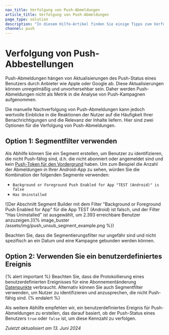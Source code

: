 ```yaml
---
nav_title: Verfolgung von Push-Abmeldungen
article_title: Verfolgung von Push-Abmeldungen
page_type: solution
description: "In diesem Hilfe-Artikel finden Sie einige Tipps zum Verfolgen von Push-Abmeldungen."
channel: push
---
```


# Verfolgung von Push-Abbestellungen

Push-Abmeldungen hängen von Aktualisierungen des Push-Status eines Benutzers durch Anbieter wie Apple oder Google ab. Diese Aktualisierungen können unregelmäßig und unvorhersehbar sein. Daher werden Push-Abmeldungen nicht als Metrik in die Analyse von Push-Kampagnen aufgenommen. 

Die manuelle Nachverfolgung von Push-Abmeldungen kann jedoch wertvolle Einblicke in die Reaktionen der Nutzer auf die Häufigkeit Ihrer Benachrichtigungen und die Relevanz der Inhalte liefern. Hier sind zwei Optionen für die Verfolgung von Push-Abmeldungen.

## Option 1: Segmentfilter verwenden

Als Abhilfe können Sie ein Segment erstellen, um Benutzer zu identifizieren, die nicht Push-fähig sind, d.h. die nicht abonniert oder angemeldet sind und kein [Push-Token für den Vordergrund]({{site.baseurl}}/user_guide/message_building_by_channel/push/push_registration/#push-tokens) haben. Um zum Beispiel die Anzahl der Abmeldungen in Ihrer Android-App zu sehen, würden Sie die Kombination der folgenden Segmente verwenden: 

- `Background or Foreground Push Enabled for App "TEST (Android)" is false`
- `Has Uninstalled`

![Der Abschnitt Segment Builder mit dem Filter "Background or Foreground Push Enabled for App" für die App TEST (Android) ist falsch, und der Filter "Has Uninstalled" ist ausgewählt, um 2.393 erreichbare Benutzer anzuzeigen.]({% image_buster /assets/img/push_unsub_segment_example.png %})

Beachten Sie, dass die Segmentierungsfilter nur ungefähr sind und nicht spezifisch an ein Datum und eine Kampagne gebunden werden können.

## Option 2: Verwenden Sie ein benutzerdefiniertes Ereignis

{% alert important %}
Beachten Sie, dass die Protokollierung eines benutzerdefinierten Ereignisses für eine Abonnementänderung [Datenpunkte]({{site.baseurl}}/user_guide/data_and_analytics/data_points#consumption-count) verbraucht. Alternativ können Sie auch Segmentfilter verwenden, um Nutzer zu identifizieren und anzusprechen, die nicht Push-fähig sind.
{% endalert %}

Als weitere Abhilfe empfehlen wir, ein benutzerdefiniertes Ereignis für Push-Abmeldungen zu erstellen, das darauf basiert, ob der Push-Status eines Benutzers `true` oder `false` ist, um diese Kennzahl zu verfolgen.

_Zuletzt aktualisiert am 13\. Juni 2024_
